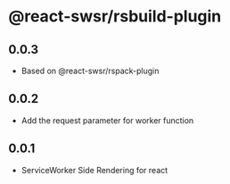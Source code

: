 # @react-swsr/rsbuild-plugin

## 0.0.3

- Based on @react-swsr/rspack-plugin

## 0.0.2

- Add the request parameter for worker function

## 0.0.1

- ServiceWorker Side Rendering for react
